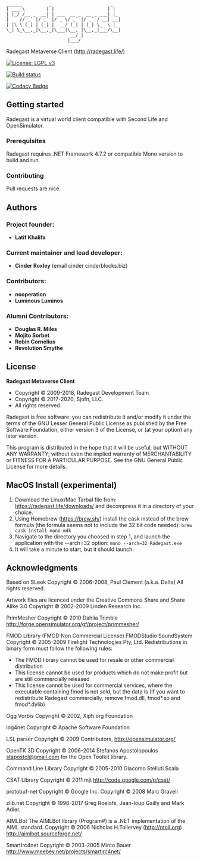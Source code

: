 ```
______          _                      _   
| ___ \        | |                    | |  
| |_/ /__ _  __| | ___  __ _  __ _ ___| |_ 
|    // _` |/ _` |/ _ \/ _` |/ _` / __| __|
| |\ \ (_| | (_| |  __/ (_| | (_| \__ \ |_ 
\_| \_\__,_|\__,_|\___|\__, |\__,_|___/\__|
                        __/ |              
                       |___/ 
```
Radegast Metaverse Client (http://radegast.life/)

[![License: LGPL v3](https://img.shields.io/badge/License-LGPL%20v3-blue.svg)](https://www.gnu.org/licenses/lgpl-3.0)

[![Build status](https://ci.appveyor.com/api/projects/status/g34olv3opd2vho32/branch/master?svg=true)](https://ci.appveyor.com/project/cinderblocks57647/radegast/branch/master)

[![Codacy Badge](https://api.codacy.com/project/badge/Grade/98684cbe995245f7ad1781cf254a742c)](https://www.codacy.com/manual/cinderblocks/radegast?utm_content=cinderblocks/radegast)

## Getting started

Radegast is a virtual world client compatible with Second Life and OpenSimulator.

### Prerequisites

Radegast requires .NET Framework 4.7.2 or compatible Mono version to build and run.

### Contributing

Pull requests are nice.

## Authors

### Project founder:

* **Latif Khalifa**

### Current maintainer and lead developer:

* **Cinder Roxley** (email cinder cinderblocks.biz)

### Contributors:

* **nooperation**
* **Luminous Luminos**

### Alumni Contributors:

* **Douglas R. Miles**
* **Mojito Sorbet**
* **Robin Cornelius**
* **Revolution Smythe**

## License

**Radegast Metaverse Client**
* Copyright © 2009-2018, Radegast Development Team
* Copyright © 2017-2020, Sjofn, LLC.
* All rights reserved.

 Radegast is free software: you can redistribute it and/or modify it under the terms of the GNU Lesser General Public License as published by the Free Software Foundation, either version 3 of the License, or (at your option) any later version.

 This program is distributed in the hope that it will be useful, but WITHOUT ANY WARRANTY; without even the implied warranty of MERCHANTABILITY or FITNESS FOR A PARTICULAR PURPOSE. See the GNU General Public License for more details.

## MacOS Install (experimental)

1. Download the Linux/Mac Tarbal file from: https://radegast.life/downloads/ and decompress it in a directory of your choice.
2. Using Homebrew (https://brew.sh/) install the cask instead of the brew formula (the formula seems not to include the 32 bit code needed):
  `brew cask install mono-mdk`
3. Navigate to the directory you choosed in step 1, and launch the application with the --arch=32 option: 
  `mono --arch=32 Radegast.exe`
4. It will take a minute to start, but it should launch.

## Acknowledgments

Based on SLeek
Copyright © 2006-2008, Paul Clement (a.k.a. Delta)
All rights reserved.

Artwork files are licenced under the
Creative Commons Share and Share Alike 3.0
Copyright © 2002-2009 Linden Research Inc.

PrimMesher
Copyright © 2010 Dahlia Trimble
http://forge.opensimulator.org/gf/project/primmesher/

FMOD Library (FMOD Non Commercial License)
FMODStudio SoundSystem Copyright © 2005-2009 Firelight Technologies Pty, Ltd.
Redistributions in binary form must follow the following rules:
* The FMOD library cannot be used for resale or other commercial distribution
* This license cannot be used for products which do not make profit but are still commercially released
* This license cannot be used for commercial services, where the executable containing fmod is not sold, but the data is
(If you want to redistribute Radegast commercially, remove fmod.dll, fmod*.so and fmod*.dylib)

Ogg Vorbis
Copyright © 2002, Xiph.org Foundation

log4net
Copyright © Apache Software Foundation

LSL parser
Copyright © 2009 Contributors, http://opensimulator.org/

OpenTK 3D
Copyright © 2006-2014 Stefanos Apostolopoulos <stapostol@gmail.com> for the Open Toolkit library.

Command Line Library
Copyright © 2005-2010 Giacomo Stelluti Scala

CSAT Library
Copyright © 2011 mjt
http://code.google.com/p/csat/

protobuf-net
Copyright © Google Inc.
Copyright © 2008 Marc Gravell

zlib.net
Copyright © 1996-2017 Greg Roelofs, Jean-loup Gailly and Mark Adler.

AIMLBot
The AIMLBot library (Program#) is a .NET implementation of the AIML standard.
Copyright © 2006 Nicholas H.Tollervey (http://ntoll.org)
http://aimlbot.sourceforge.net/

SmartIrc4net
Copyright © 2003-2005 Mirco Bauer
http://www.meebey.net/projects/smartirc4net/
